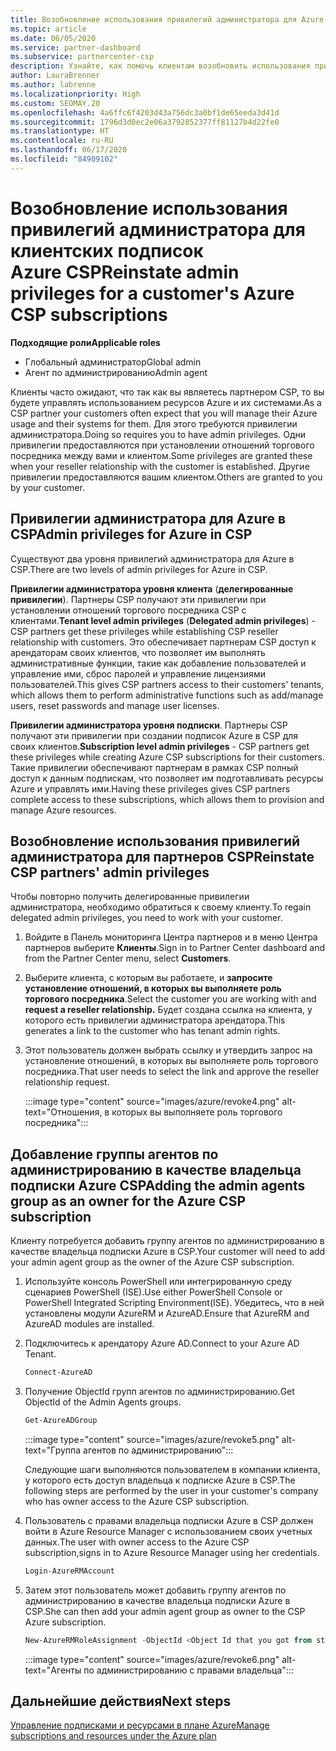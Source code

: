 ```yaml
---
title: Возобновление использования привилегий администратора для Azure CSP
ms.topic: article
ms.date: 06/05/2020
ms.service: partner-dashboard
ms.subservice: partnercenter-csp
description: Узнайте, как помочь клиентам возобновить использования привилегий администратора партнера, чтобы партнер мог помочь в управлении клиентскими подписками Azure CSP.
author: LauraBrenner
ms.author: labrenne
ms.localizationpriority: High
ms.custom: SEOMAY.20
ms.openlocfilehash: 4a6ffc6f4203d43a756dc3a0bf1de65eeda3d41d
ms.sourcegitcommit: 1796d3d0ec2e06a3792852377ff81127b4d22fe0
ms.translationtype: HT
ms.contentlocale: ru-RU
ms.lasthandoff: 06/17/2020
ms.locfileid: "84909102"
---
```

# <a name="reinstate-admin-privileges-for-a-customers-azure-csp-subscriptions"></a><span data-ttu-id="ea5fb-103">Возобновление использования привилегий администратора для клиентских подписок Azure CSP</span><span class="sxs-lookup"><span data-stu-id="ea5fb-103">Reinstate admin privileges for a customer's Azure CSP subscriptions</span></span>  

<span data-ttu-id="ea5fb-104">**Подходящие роли**</span><span class="sxs-lookup"><span data-stu-id="ea5fb-104">**Applicable roles**</span></span>

- <span data-ttu-id="ea5fb-105">Глобальный администратор</span><span class="sxs-lookup"><span data-stu-id="ea5fb-105">Global admin</span></span>
- <span data-ttu-id="ea5fb-106">Агент по администрированию</span><span class="sxs-lookup"><span data-stu-id="ea5fb-106">Admin agent</span></span>

<span data-ttu-id="ea5fb-107">Клиенты часто ожидают, что так как вы являетесь партнером CSP, то вы будете управлять использованием ресурсов Azure и их системами.</span><span class="sxs-lookup"><span data-stu-id="ea5fb-107">As a CSP partner your customers often expect that you will manage their Azure usage and their systems for them.</span></span> <span data-ttu-id="ea5fb-108">Для этого требуются привилегии администратора.</span><span class="sxs-lookup"><span data-stu-id="ea5fb-108">Doing so requires you to have admin privileges.</span></span> <span data-ttu-id="ea5fb-109">Одни привилегии предоставляются при установлении отношений торгового посредника между вами и клиентом.</span><span class="sxs-lookup"><span data-stu-id="ea5fb-109">Some privileges are granted these when your reseller relationship with the customer is established.</span></span> <span data-ttu-id="ea5fb-110">Другие привилегии предоставляются вашим клиентом.</span><span class="sxs-lookup"><span data-stu-id="ea5fb-110">Others are granted to you by your customer.</span></span>

## <a name="admin-privileges-for-azure-in-csp"></a><span data-ttu-id="ea5fb-111">Привилегии администратора для Azure в CSP</span><span class="sxs-lookup"><span data-stu-id="ea5fb-111">Admin privileges for Azure in CSP</span></span>

<span data-ttu-id="ea5fb-112">Существуют два уровня привилегий администратора для Azure в CSP.</span><span class="sxs-lookup"><span data-stu-id="ea5fb-112">There are two levels of admin privileges for Azure in CSP.</span></span>

<span data-ttu-id="ea5fb-113">**Привилегии администратора уровня клиента** (**делегированные привилегии**). Партнеры CSP получают эти привилегии при установлении отношений торгового посредника CSP с клиентами.</span><span class="sxs-lookup"><span data-stu-id="ea5fb-113">**Tenant level admin privileges** (**Delegated admin privileges**) -  CSP partners get these privileges while establishing CSP reseller relationship with customers.</span></span> <span data-ttu-id="ea5fb-114">Это обеспечивает партнерам CSP доступ к арендаторам своих клиентов, что позволяет им выполнять административные функции, такие как добавление пользователей и управление ими, сброс паролей и управление лицензиями пользователей.</span><span class="sxs-lookup"><span data-stu-id="ea5fb-114">This gives CSP partners access to their customers' tenants, which allows them to perform administrative functions such as add/manage users, reset passwords and manage user licenses.</span></span>

<span data-ttu-id="ea5fb-115">**Привилегии администратора уровня подписки**. Партнеры CSP получают эти привилегии при создании подписок Azure в CSP для своих клиентов.</span><span class="sxs-lookup"><span data-stu-id="ea5fb-115">**Subscription level admin privileges** - CSP partners get these privileges while creating Azure CSP subscriptions for their customers.</span></span> <span data-ttu-id="ea5fb-116">Такие привилегии обеспечивают партнерам в рамках CSP полный доступ к данным подпискам, что позволяет им подготавливать ресурсы Azure и управлять ими.</span><span class="sxs-lookup"><span data-stu-id="ea5fb-116">Having these privileges gives CSP partners complete access to these subscriptions, which allows them to provision and manage Azure resources.</span></span>

## <a name="reinstate-csp-partners-admin-privileges"></a><span data-ttu-id="ea5fb-117">Возобновление использования привилегий администратора для партнеров CSP</span><span class="sxs-lookup"><span data-stu-id="ea5fb-117">Reinstate CSP partners' admin privileges</span></span>

<span data-ttu-id="ea5fb-118">Чтобы повторно получить делегированные привилегии администратора, необходимо обратиться к своему клиенту.</span><span class="sxs-lookup"><span data-stu-id="ea5fb-118">To regain delegated admin privileges, you need to work with your customer.</span></span>

1. <span data-ttu-id="ea5fb-119">Войдите в Панель мониторинга Центра партнеров и в меню Центра партнеров выберите **Клиенты**.</span><span class="sxs-lookup"><span data-stu-id="ea5fb-119">Sign in to Partner Center dashboard and from the Partner Center menu, select **Customers**.</span></span>

2. <span data-ttu-id="ea5fb-120">Выберите клиента, с которым вы работаете, и **запросите установление отношений, в которых вы выполняете роль торгового посредника**.</span><span class="sxs-lookup"><span data-stu-id="ea5fb-120">Select the customer you are working with and **request a reseller relationship.**</span></span> <span data-ttu-id="ea5fb-121">Будет создана ссылка на клиента, у которого есть привилегии администратора арендатора.</span><span class="sxs-lookup"><span data-stu-id="ea5fb-121">This generates a link to the customer who has tenant admin rights.</span></span>

3. <span data-ttu-id="ea5fb-122">Этот пользователь должен выбрать ссылку и утвердить запрос на установление отношений, в которых вы выполняете роль торгового посредника.</span><span class="sxs-lookup"><span data-stu-id="ea5fb-122">That user needs to select the link and approve the reseller relationship request.</span></span>

   :::image type="content" source="images/azure/revoke4.png" alt-text="Отношения, в которых вы выполняете роль торгового посредника":::

## <a name="adding-the-admin-agents-group-as-an-owner-for-the-azure-csp-subscription"></a><span data-ttu-id="ea5fb-124">Добавление группы агентов по администрированию в качестве владельца подписки Azure CSP</span><span class="sxs-lookup"><span data-stu-id="ea5fb-124">Adding the admin agents group as an owner for the Azure CSP subscription</span></span>

<span data-ttu-id="ea5fb-125">Клиенту потребуется добавить группу агентов по администрированию в качестве владельца подписки Azure в CSP.</span><span class="sxs-lookup"><span data-stu-id="ea5fb-125">Your customer will need to add your admin agent group as the owner of the Azure CSP subscription.</span></span>

1. <span data-ttu-id="ea5fb-126">Используйте консоль PowerShell или интегрированную среду сценариев PowerShell (ISE).</span><span class="sxs-lookup"><span data-stu-id="ea5fb-126">Use either PowerShell Console or PowerShell Integrated Scripting Environment(ISE).</span></span> <span data-ttu-id="ea5fb-127">Убедитесь, что в ней установлены модули AzureRM и AzureAD.</span><span class="sxs-lookup"><span data-stu-id="ea5fb-127">Ensure that AzureRM and AzureAD modules are installed.</span></span>

2. <span data-ttu-id="ea5fb-128">Подключитесь к арендатору Azure AD.</span><span class="sxs-lookup"><span data-stu-id="ea5fb-128">Connect to your Azure AD Tenant.</span></span>

   ```powershell
   Connect-AzureAD
   ```

3. <span data-ttu-id="ea5fb-129">Получение ObjectId групп агентов по администрированию.</span><span class="sxs-lookup"><span data-stu-id="ea5fb-129">Get ObjectId of the Admin Agents groups.</span></span>

   ```powershell
   Get-AzureADGroup
   ```

   :::image type="content" source="images/azure/revoke5.png" alt-text="Группа агентов по администрированию":::

   <span data-ttu-id="ea5fb-131">Следующие шаги выполняются пользователем в компании клиента, у которого есть доступ владельца к подписке Azure в CSP.</span><span class="sxs-lookup"><span data-stu-id="ea5fb-131">The following steps are performed by the user in your customer's company who has owner access to the Azure CSP subscription.</span></span>

4. <span data-ttu-id="ea5fb-132">Пользователь с правами владельца подписки Azure в CSP должен войти в Azure Resource Manager с использованием своих учетных данных.</span><span class="sxs-lookup"><span data-stu-id="ea5fb-132">The user with owner access to the Azure CSP subscription,signs in to Azure Resource Manager using her credentials.</span></span>

   ```powershell
   Login-AzureRMAccount
   ```

5. <span data-ttu-id="ea5fb-133">Затем этот пользователь может добавить группу агентов по администрированию в качестве владельца подписки Azure в CSP.</span><span class="sxs-lookup"><span data-stu-id="ea5fb-133">She can then add your admin agent group as owner to the CSP Azure subscription.</span></span>

    ```powershell
    New-AzureRMRoleAssignment -ObjectId <Object Id that you got from step 3> -RoleDefinitionName Owner -Scope "/subscriptions/<SubscriptionId of CSP subscription>"
    ```

   :::image type="content" source="images/azure/revoke6.png" alt-text="Агенты по администрированию с правами владельца":::

## <a name="next-steps"></a><span data-ttu-id="ea5fb-135">Дальнейшие действия</span><span class="sxs-lookup"><span data-stu-id="ea5fb-135">Next steps</span></span>

[<span data-ttu-id="ea5fb-136">Управление подписками и ресурсами в плане Azure</span><span class="sxs-lookup"><span data-stu-id="ea5fb-136">Manage subscriptions and resources under the Azure plan</span></span>](azure-plan-manage.md)
